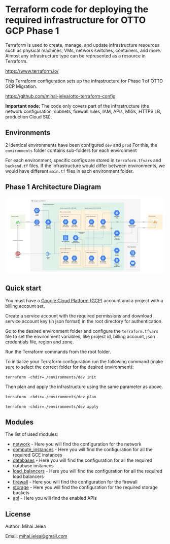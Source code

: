 # Terraform code for deploying the required infrastructure for OTTO GCP Phase 1

Terraform is used to create, manage, and update infrastructure resources such as physical machines, VMs, network switches, containers, and more. Almost any infrastructure type can be represented as a resource in Terraform.

https://www.terraform.io/

This Terraform configuration sets up the infrastructure for Phase 1 of OTTO GCP Migration.

https://github.com/mihai-jelea/otto-terraform-config

**Important node:** The code only covers part of the infrastructure (the network configuration, subnets, firewall rules, IAM, APIs, MIGs, HTTPS LB, production Cloud SQ).

## Environments

2 identical environments have been configured `dev` and `prod` 
For this, the `environments` folder contains sub-folders for each environment

For each environment, specific configs are stored in `terraform.tfvars` and `backend.tf` files. 
If the infrastructure would differ between environments, we would have different `main.tf` files in each environment folder.

## Phase 1 Architecture Diagram

![alt text](/docs/architecture.png)

## Quick start

You must have a [Google Cloud Platform (GCP)](http://cloud.google.com/) account and a project with a billing account set.

Create a service account with the required permissions and download service account key (in json format) in the root directory for authentication.

Go to the desired environment folder and configure the `terraform.tfvars` file to set the environment variables, like project id, billing account, json credentials file, region and zone. 

Run the Terraform commands from the root folder. 

To initialize your Terraform configuration run the following command (make sure to select the correct folder for the desired environment):

`terraform -chdir=./environments/dev init`

Then plan and apply the infrastructure using the same parameter as above. 

`terraform -chdir=./environments/dev plan`

`terraform -chdir=./environments/dev apply`

## Modules

The list of used modules:

* [network](modules/network/main.tf) - Here you will find the configuration for the network
* [compute_instances](modules/compute/main.tf) - Here you will find the configuration for all the required GCE instances
* [databases](modules/database/main.tf) - Here you will find the configuration for all the required database instances
* [load_balancers](modules/network/main.tf) - Here you will find the configuration for all the required load balancers
* [firewall](modules/network/firewall.tf) - Here you will find the configuration for the firewall
* [storage](modules/storage/main.tf) - Here you will find the configuration for the required storage buckets
* [api](modules/api/main.tf) - Here you will find the enabled APIs


## License

Author: Mihai Jelea

Email: mihai.jelea@gmail.com